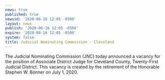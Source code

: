 ```yaml
---
news: true
published: true
newsid: '2020-06-16 12:05 -0500'
layout: news
publish: '2020-06-16 12:05 -0500'
expire: '2020-08-16 12:05 -0500'
system: false
title: Judicial Nominating Commission - Cleveland
---
```

The Judicial Nominating Commission (JNC) today announced a vacancy for the position of Associate District Judge for Cleveland County, Twenty-First Judicial District. This vacancy is created by the retirement of the Honorable Stephen W. Bonner on July 1, 2020.
